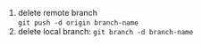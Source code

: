 1. delete remote branch  
  `git push -d origin branch-name`  
1. delete local branch:
  `git branch -d branch-name`

